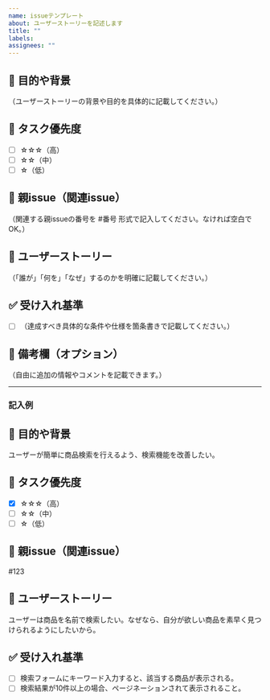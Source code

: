 ```yaml
---
name: issueテンプレート
about: ユーザーストーリーを記述します
title: ""
labels:
assignees: ""
---
```


## 💫 目的や背景
（ユーザーストーリーの背景や目的を具体的に記載してください。）

## 🌟 タスク優先度
- [ ] ☆☆☆（高）
- [ ] ☆☆（中）
- [ ] ☆（低）

## 📌 親issue（関連issue）
（関連する親issueの番号を #番号 形式で記入してください。なければ空白でOK。）

## 📌 ユーザーストーリー
（「誰が」「何を」「なぜ」するのかを明確に記載してください。）

## ✅ 受け入れ基準
- [ ] （達成すべき具体的な条件や仕様を箇条書きで記載してください。）

## 🔖 備考欄（オプション）
（自由に追加の情報やコメントを記載できます。）

---

### 記入例

## 💫 目的や背景
ユーザーが簡単に商品検索を行えるよう、検索機能を改善したい。

## 🌟 タスク優先度
- [x] ☆☆☆（高）
- [ ] ☆☆（中）
- [ ] ☆（低）

## 📌 親issue（関連issue）
#123

## 📌 ユーザーストーリー
ユーザーは商品を名前で検索したい。なぜなら、自分が欲しい商品を素早く見つけられるようにしたいから。

## ✅ 受け入れ基準
- [ ] 検索フォームにキーワード入力すると、該当する商品が表示される。
- [ ] 検索結果が10件以上の場合、ページネーションされて表示されること。